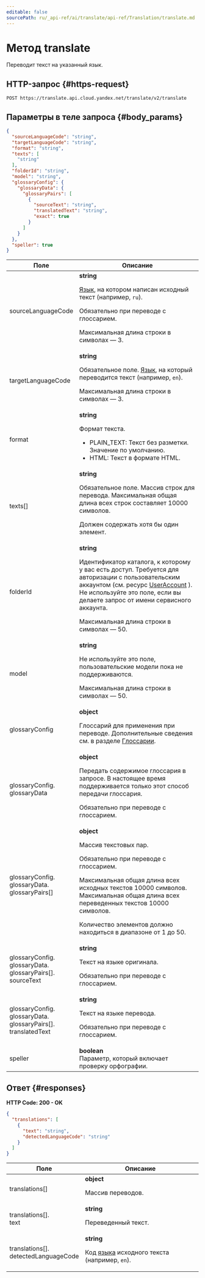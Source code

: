 ```yaml
---
editable: false
sourcePath: ru/_api-ref/ai/translate/api-ref/Translation/translate.md
---
```


# Метод translate
Переводит текст на указанный язык.
 

 
## HTTP-запрос {#https-request}
```
POST https://translate.api.cloud.yandex.net/translate/v2/translate
```
 
## Параметры в теле запроса {#body_params}
 
```json 
{
  "sourceLanguageCode": "string",
  "targetLanguageCode": "string",
  "format": "string",
  "texts": [
    "string"
  ],
  "folderId": "string",
  "model": "string",
  "glossaryConfig": {
    "glossaryData": {
      "glossaryPairs": [
        {
          "sourceText": "string",
          "translatedText": "string",
          "exact": true
        }
      ]
    }
  },
  "speller": true
}
```

 
Поле | Описание
--- | ---
sourceLanguageCode | **string**<br><p><a href="/docs/translate/concepts/supported-languages">Язык</a>, на котором написан исходный текст (например, ``ru``).</p> <p>Обязательно при переводе с глоссарием.</p> <p>Максимальная длина строки в символах — 3.</p> 
targetLanguageCode | **string**<br><p>Обязательное поле. <a href="/docs/translate/concepts/supported-languages">Язык</a>, на который переводится текст (например, ``en``).</p> <p>Максимальная длина строки в символах — 3.</p> 
format | **string**<br><p>Формат текста.</p> <ul> <li>PLAIN_TEXT: Текст без разметки. Значение по умолчанию.</li> <li>HTML: Текст в формате HTML.</li> </ul> 
texts[] | **string**<br><p>Обязательное поле. Массив строк для перевода. Максимальная общая длина всех строк составляет 10000 символов.</p> <p>Должен содержать хотя бы один элемент.</p> 
folderId | **string**<br><p>Идентификатор каталога, к которому у вас есть доступ. Требуется для авторизации с пользовательским аккаунтом (см. ресурс <a href="/docs/iam/api-ref/UserAccount#representation">UserAccount</a> ). Не используйте это поле, если вы делаете запрос от имени сервисного аккаунта.</p> <p>Максимальная длина строки в символах — 50.</p> 
model | **string**<br><p>Не используйте это поле, пользовательские модели пока не поддерживаются.</p> <p>Максимальная длина строки в символах — 50.</p> 
glossaryConfig | **object**<br><p>Глоссарий для применения при переводе. Дополнительные сведения см. в разделе <a href="/docs/translate/concepts/glossary">Глоссарии</a>.</p> 
glossaryConfig.<br>glossaryData | **object**<br><p>Передать содержимое глоссария в запросе. В настоящее время поддерживается только этот способ передачи глоссария.</p> <p>Обязательно при переводе с глоссарием.</p>
glossaryConfig.<br>glossaryData.<br>glossaryPairs[] | **object**<br><p>Массив текстовых пар.</p> <p>Обязательно при переводе с глоссарием.</p> <p>Максимальная общая длина всех исходных текстов 10000 символов. Максимальная общая длина всех переведенных текстов 10000 символов.</p> <p>Количество элементов должно находиться в диапазоне от 1 до 50.</p>
glossaryConfig.<br>glossaryData.<br>glossaryPairs[].<br>sourceText | **string**<br><p>Текст на языке оригинала.</p> <p>Обязательно при переводе с глоссарием.</p>
glossaryConfig.<br>glossaryData.<br>glossaryPairs[].<br>translatedText | **string**<br><p>Текст на языке перевода.</p> <p>Обязательно при переводе с глоссарием.</p>
speller | **boolean**<br>Параметр, который включает проверку орфографии.

## Ответ {#responses}
**HTTP Code: 200 - OK**

```json 
{
  "translations": [
    {
      "text": "string",
      "detectedLanguageCode": "string"
    }
  ]
}
```

 
Поле | Описание
--- | ---
translations[] | **object**<br><p>Массив переводов.</p> 
translations[].<br>text | **string**<br><p>Переведенный текст.</p> 
translations[].<br>detectedLanguageCode | **string**<br><p>Код <a href="/docs/translate/concepts/supported-languages">языка</a> исходного текста (например, ``en``).</p> 